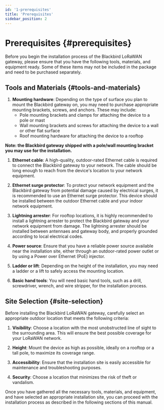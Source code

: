 ```yaml
---
id: '1-prerequisites'
title: 'Prerequisites'
sidebar_position: 2
---
```


# Prerequisites {#prerequisites}

Before you begin the installation process of the Blackbird LoRaWAN gateway, please ensure that you have the following tools, materials, and equipment ready. Some of these items may not be included in the package and need to be purchased separately.

## Tools and Materials {#tools-and-materials}

1. **Mounting hardware**: Depending on the type of surface you plan to mount the Blackbird gateway on, you may need to purchase appropriate mounting brackets, screws, and anchors. These may include:
   - Pole mounting brackets and clamps for attaching the device to a pole or mast
   - Wall mounting brackets and screws for attaching the device to a wall or other flat surface
   - Roof mounting hardware for attaching the device to a rooftop

__Note: the Blackbird gateway shipped with a pole/wall mounting bracket you may use for the installation.__

1. **Ethernet cable**: A high-quality, outdoor-rated Ethernet cable is required to connect the Blackbird gateway to your network. The cable should be long enough to reach from the device's location to your network equipment.

2. **Ethernet surge protector**: To protect your network equipment and the Blackbird gateway from potential damage caused by electrical surges, it is recommended to use an Ethernet surge protector. This device should be installed between the outdoor Ethernet cable and your indoor network equipment.

3. **Lightning arrester**: For rooftop locations, it is highly recommended to install a lightning arrester to protect the Blackbird gateway and your network equipment from damage. The lightning arrester should be installed between antennaes and gateway body, and properly grounded according to local electrical codes.

4. **Power source**: Ensure that you have a reliable power source available near the installation site, either through an outdoor-rated power outlet or by using a Power over Ethernet (PoE) injector.

5. **Ladder or lift**: Depending on the height of the installation, you may need a ladder or a lift to safely access the mounting location.

6. **Basic hand tools**: You will need basic hand tools, such as a drill, screwdriver, wrench, and wire stripper, for the installation process.

## Site Selection {#site-selection}

Before installing the Blackbird LoRaWAN gateway, carefully select an appropriate outdoor location that meets the following criteria:

1. **Visibility**: Choose a location with the most unobstructed line of sight to the surrounding area. This will ensure the best possible coverage for your LoRaWAN network.

2. **Height**: Mount the device as high as possible, ideally on a rooftop or a tall pole, to maximize its coverage range.

3. **Accessibility**: Ensure that the installation site is easily accessible for maintenance and troubleshooting purposes.

4. **Security**: Choose a location that minimizes the risk of theft or vandalism.

Once you have gathered all the necessary tools, materials, and equipment, and have selected an appropriate installation site, you can proceed with the installation process as described in the following sections of this manual.
